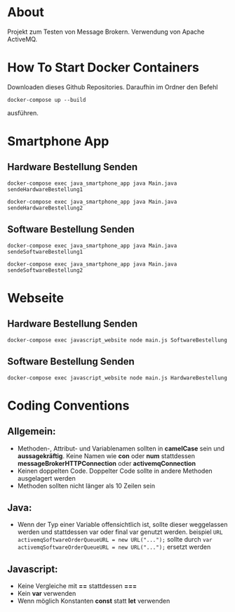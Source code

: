 # About
Projekt zum Testen von Message Brokern. Verwendung von Apache ActiveMQ.
# How To Start Docker Containers
Downloaden dieses Github Repositories. Daraufhin im Ordner den Befehl
```
docker-compose up --build
```
ausführen.


# Smartphone App

## Hardware Bestellung Senden
```
docker-compose exec java_smartphone_app java Main.java sendeHardwareBestellung1
```
```
docker-compose exec java_smartphone_app java Main.java sendeHardwareBestellung2
```

## Software Bestellung Senden
```
docker-compose exec java_smartphone_app java Main.java sendeSoftwareBestellung1
```
```
docker-compose exec java_smartphone_app java Main.java sendeSoftwareBestellung2
```

# Webseite
## Hardware Bestellung Senden
```
docker-compose exec javascript_website node main.js SoftwareBestellung
```


## Software Bestellung Senden
```
docker-compose exec javascript_website node main.js HardwareBestellung
```

# Coding Conventions
## Allgemein:
- Methoden-, Attribut- und Variablenamen sollten in **camelCase** sein und **aussagekräftig**.
  Keine Namen wie **con** oder **num** stattdessen **messageBrokerHTTPConnection** oder **activemqConnection**
- Keinen doppelten Code. Doppelter Code sollte in andere Methoden ausgelagert werden
- Methoden sollten nicht länger als 10 Zeilen sein

## Java:
- Wenn der Typ einer Variable offensichtlich ist, sollte dieser weggelassen werden und stattdessen var oder final var genutzt werden.
 beispiel `URL activemqSoftwareOrderQueueURL = new URL("...");`
 sollte durch `var activemqSoftwareOrderQueueURL = new URL("...");` ersetzt werden 

## Javascript:
- Keine Vergleiche mit **==** stattdessen **===**
- Kein **var** verwenden
- Wenn möglich Konstanten **const** statt **let**  verwenden
